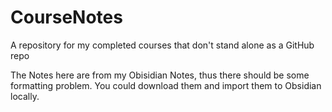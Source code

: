 # CourseNotes
A repository for my completed courses that don't stand alone as a GitHub repo


The Notes here are from my Obisidian Notes, thus there should be some formatting problem. You could download them and import them to Obsidian locally.
